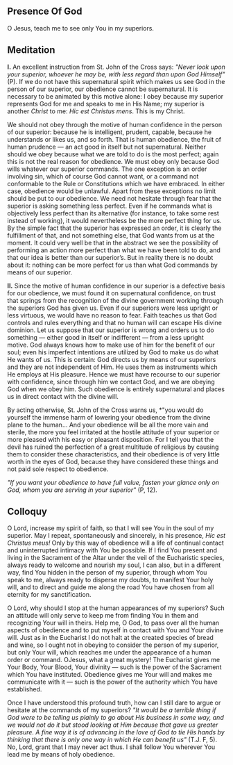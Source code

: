 ## Presence Of God

O Jesus, teach me to see only You in my superiors.

## Meditation

**I.** An excellent instruction from St. John of the Cross says: *"Never look upon your superior, whoever he may be, with less regard than upon God Himself"* (P). If we do not have this supernatural spirit which makes us see God in the person of our superior, our obedience cannot be supernatural. It is necessary to be animated by this motive alone: I obey because my superior represents God for me and speaks to me in His Name; my superior is another *Christ* to me: *Hic est Christus mens*. This is my Christ.

We should not obey through the motive of human confidence in the person of our superior: because he is intelligent, prudent, capable, because he understands or likes us, and so forth. That is human obedience, the fruit of human prudence — an act good in itself but not supernatural. Neither should we obey because what we are told to do is the most perfect; again this is not the real reason for obedience. We must obey only because God wills whatever our superior commands. The one exception is an order involving sin, which of course God cannot want, or a command not conformable to the Rule or Constitutions which we have embraced. In either case, obedience would be unlawful. Apart from these exceptions no limit should be put to our obedience. We need not hesitate through fear that the superior is asking something less perfect. Even if he commands what is objectively less perfect than its alternative (for instance, to take some rest instead of working), it would nevertheless be the more perfect thing for us. By the simple fact that the superior has expressed an order, it is clearly the fulfillment of that, and not something else, that God wants from us at the moment. It could very well be that in the abstract we see the possibility of performing an action more perfect than what we have been told to do, and that our idea is better than our superior’s. But in reality there is no doubt about it: nothing can be more perfect for us than what God commands by means of our superior.

**II.** Since the motive of human confidence in our superior is a defective basis for our obedience, we must found it on supernatural confidence, on trust that springs from the recognition of the divine government working through the superiors God has given us. Even if our superiors were less upright or less virtuous, we would have no reason to fear. Faith teaches us that God controls and rules everything and that no human will can escape His divine dominion. Let us suppose that our superior is wrong and orders us to do something — either good in itself or indifferent — from a less upright motive. God always knows how to make use of him for the benefit of our soul; even his imperfect intentions are utilized by God to make us do what He wants of us. This is certain: God directs us by means of our superiors and they are not independent of Him. He uses them as instruments which He employs at His pleasure. Hence we must have recourse to our superior with confidence, since through him we contact God, and we are obeying God when we obey him. Such obedience is entirely supernatural and places us in direct contact with the divine will.

By acting otherwise, St. John of the Cross warns us, *"you would do yourself the immense harm of lowering your obedience from the divine plane to the human... And your obedience will be all the more vain and sterile, the more you feel irritated at the hostile attitude of your superior or more pleased with his easy or pleasant disposition. For I tell you that the devil has ruined the perfection of a great multitude of religious by causing them to consider these characteristics, and their obedience is of very little worth in the eyes of God, because they have considered these things and not paid sole respect to obedience.

*"If you want your obedience to have full value, fasten your glance only on God, whom you are serving in your superior"* (P, 12).

## Colloquy

O Lord, increase my spirit of faith, so that I will see You in the soul of my superior. May I repeat, spontaneously and sincerely, in his presence, *Hic est Christus meus!* Only by this way of obedience will a life of continual contact and uninterrupted intimacy with You be possible. If I find You present and living in the Sacrament of the Altar under the veil of the Eucharistic species, always ready to welcome and nourish my soul, I can also, but in a different way, find You hidden in the person of my superior, through whom You speak to me, always ready to disperse my doubts, to manifest Your holy will, and to direct and guide me along the road You have chosen from all eternity for my sanctification.

O Lord, why should I stop at the human appearances of my superiors? Such an attitude will only serve to keep me from finding You in them and recognizing Your will in theirs. Help me, O God, to pass over all the human aspects of obedience and to put myself in contact with You and Your divine will. Just as in the Eucharist I do not halt at the created species of bread and wine, so I ought not in obeying to consider the person of my superior, but only Your will, which reaches me under the appearance of a human order or command. OJesus, what a great mystery! The Eucharist gives me Your Body, Your Blood, Your divinity — such is the power of the Sacrament which You have instituted. Obedience gives me Your will and makes me communicate with it — such is the power of the authority which You have established.

Once I have understood this profound truth, how can I still dare to argue or hesitate at the commands of my superiors? *"It would be a terrible thing if God were to be telling us plainly to go about His business in some way, and we would not do it but stood looking at Him because that gave us greater pleasure. A fine way it is of advancing in the love of God to tie His hands by thinking that there is only one way in which He can benefit us"* (T.J. F, 5). No, Lord, grant that I may never act thus. I shall follow You wherever You lead me by means of holy obedience.



